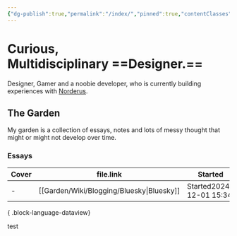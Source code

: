 ```yaml
---
{"dg-publish":true,"permalink":"/index/","pinned":true,"contentClasses":"index","noteIcon":3,"created":"2024-12-19T20:24:07.462+01:00","updated":"2025-01-02T17:21:08.321+01:00"}
---
```


# Curious, Multidisciplinary ==Designer.==
Designer, Gamer and a noobie developer, who is currently building experiences with [Norderus](https://www.nordeus.com).

## The Garden
My garden is a collection of essays, notes and lots of messy thought that might or might not develop over time.

### Essays

| Cover | file.link                                    | Started                                                 | Updated                                                 |
| ----- | -------------------------------------------- | ------------------------------------------------------- | ------------------------------------------------------- |
| \-    | [[Garden/Wiki/Blogging/Bluesky\|Bluesky]] | <span class='cards-icon'>Started</span>2024-12-01 15:34 | <span class='cards-icon'>Updated</span>2024-12-01 15:34 |

{ .block-language-dataview}

test